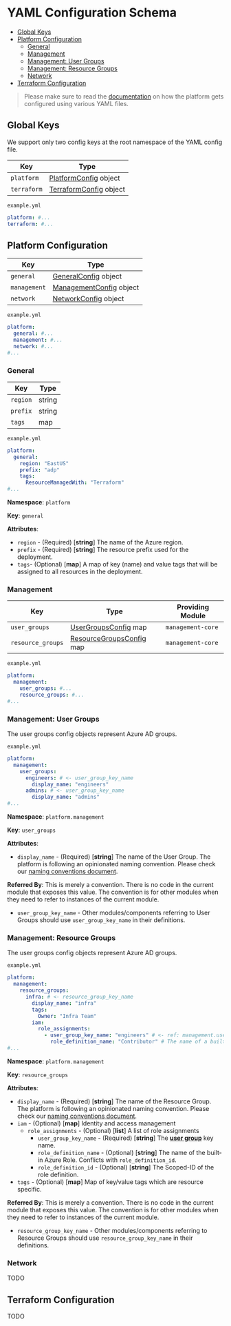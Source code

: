 # YAML Configuration Schema <!-- omit in toc -->

- [Global Keys](#global-keys)
- [Platform Configuration](#platform-configuration)
  - [General](#general)
  - [Management](#management)
  - [Management: User Groups](#management-user-groups)
  - [Management: Resource Groups](#management-resource-groups)
  - [Network](#network)
- [Terraform Configuration](#terraform-configuration)

> Please make sure to read the [documentation][yaml_config_design_doc] on how the platform gets configured using various YAML files.

## Global Keys

We support only two config keys at the root namespace of the YAML config file.

| Key         | Type                                               |
| ----------- | -------------------------------------------------- |
| `platform`  | [PlatformConfig](#platform-configuration) object   |
| `terraform` | [TerraformConfig](#terraform-configuration) object |

`example.yml`

```yml
platform: #...
terraform: #...
```

## Platform Configuration

| Key          | Type                                   |
| ------------ | -------------------------------------- |
| `general`    | [GeneralConfig](#general) object       |
| `management` | [ManagementConfig](#management) object |
| `network`    | [NetworkConfig](#network) object       |

`example.yml`

```yml
platform:
  general: #...
  management: #...
  network: #...
#...
```

### General

| Key      | Type   |
| -------- | ------ |
| `region` | string |
| `prefix` | string |
| `tags`   | map    |

`example.yml`

```yml
platform:
  general:
    region: "EastUS"
    prefix: "adp"
    tags:
      ResourceManagedWith: "Terraform"
#...
```

**Namespace**: `platform`

**Key**: `general`

**Attributes**:

- `region` - (Required) [**string**] The name of the Azure region.
- `prefix` - (Required) [**string**] The resource prefix used for the deployment.
- `tags`- (Optional) [**map**] A map of key (name) and value tags that will be assigned to all resources in the deployment.

### Management

| Key               | Type                                                    | Providing Module  |
| ----------------- | ------------------------------------------------------- | ----------------- |
| `user_groups`     | [UserGroupsConfig](#management-user-groups) map         | `management-core` |
| `resource_groups` | [ResourceGroupsConfig](#management-resource-groups) map | `management-core` |

`example.yml`

```yml
platform:
  management:
    user_groups: #...
    resource_groups: #...
#...
```

### Management: User Groups

The user groups config objects represent Azure AD groups.

`example.yml`

```yml
platform:
  management:
    user_groups:
      engineers: # <- user_group_key_name
        display_name: "engineers"
      admins: # <- user_group_key_name
        display_name: "admins"
#...
```

**Namespace**: `platform.management`

**Key**: `user_groups`

**Attributes**:

- `display_name` - (Required) [**string**] The name of the User Group. The platform is following an opinionated naming convention. Please check our [naming conventions document][naming_conventions_doc].

**Referred By**:
This is merely a convention. There is no code in the current module that exposes this value. The convention is for other modules when they need to refer to instances of the current module.

- `user_group_key_name` - Other modules/components referring to User Groups should use `user_group_key_name` in their definitions.

### Management: Resource Groups

The user groups config objects represent Azure AD groups.

`example.yml`

```yml
platform:
  management:
    resource_groups:
      infra: # <- resource_group_key_name
        display_name: "infra"
        tags:
          Owner: "Infra Team"
        iam:
          role_assignments:
            - user_group_key_name: "engineers" # <- ref: management.user_groups.user_group_key_name
              role_definition_name: "Contributor" # The name of a built-in Azure Role.
#...
```

**Namespace**: `platform.management`

**Key**: `resource_groups`

**Attributes**:

- `display_name` - (Required) [**string**] The name of the Resource Group. The platform is following an opinionated naming convention. Please check our [naming conventions document][naming_conventions_doc].
- `iam` - (Optional) [**map**] Identity and access management
  - `role_assignments` - (Optional) [**list**] A list of role assignments
    - `user_group_key_name` - (Required) [**string**] The [**user group**](#management-user-groups) key name.
    - `role_definition_name` - (Optional) [**string**] The name of the built-in Azure Role. Conflicts with `role_definition_id`.
    - `role_definition_id` - (Optional) [**string**] The Scoped-ID of the role definition.
- `tags` - (Optional) [**map**] Map of key/value tags which are resource specific.

**Referred By**:
This is merely a convention. There is no code in the current module that exposes this value. The convention is for other modules when they need to refer to instances of the current module.

- `resource_group_key_name` - Other modules/components referring to Resource Groups should use `resource_group_key_name` in their definitions.

### Network

TODO

## Terraform Configuration

TODO

[//]: # "-------------------------"
[//]: # "INSERT LINK LABELS BELOW"
[//]: # "-------------------------"
[yaml_config_design_doc]: https://github.com/ingenii-solutions/azure-data-platform/blob/main/docs/yaml_config_design.md
[platform_design_doc]: https://github.com/ingenii-solutions/azure-data-platform/blob/main/docs/platform_design.md
[naming_conventions_doc]: https://github.com/ingenii-solutions/azure-data-platform/blob/main/docs/naming_conventions.md
